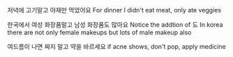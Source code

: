저녁에 고기말고 야재만 먹었어요
For dinner I didn't eat meat, only ate veggies

한국에서 여성 화장품말고 남성 화장품도 많아요
Notice the addtion of 도
In korea there are not only female makeups but lots of male makeup also

여드름이 나면 짜지 말고 약을 바르세요
if acne shows, don't pop, apply medicine